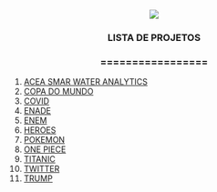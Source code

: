 <h1 align="center">
<img src="https://img.shields.io/static/v1?label=DATA%20SCIENCE%20POR&message=MAYCON%20BATESTIN&color=7159c1&style=for-the-badge&logo=ghost"/>

<h3> <p align="center">LISTA DE PROJETOS </p> </h3>
<h3> <p align="center"> ================= </p> </h3>

<p align="center">
<ol>
 <li> <a href="https://github.com/batestin1/DataScience/tree/main/Acea%20Smar%20tWater%20Analytics"> ACEA SMAR WATER ANALYTICS</a> </li>
 <li> <a href="https://github.com/batestin1/DataScience/tree/main/Copa%20Do%20Mundo"> COPA DO MUNDO </a> </li>
 <li> <a href="https://github.com/batestin1/DataScience/tree/main/Covid19"> COVID </a> </li>
 <li> <a href="https://github.com/batestin1/DataScience/tree/main/Enade"> ENADE </a> </li>
 <li> <a href="https://github.com/batestin1/DataScience/tree/main/Enem"> ENEM </a> </li>
 <li> <a href="https://github.com/batestin1/DataScience/tree/main/Heroes"> HEROES </a> </li>
 <li> <a href="https://github.com/batestin1/DataScience/tree/main/Pokemon"> POKEMON </a> </li>
 <li> <a href="https://github.com/batestin1/DataScience/tree/main/One%20Piece"> ONE PIECE </a> </li>
 <li> <a href="https://github.com/batestin1/DataScience/tree/main/Titanic"> TITANIC </a> </li>
 <li> <a href="https://github.com/batestin1/DataScience/tree/main/Twitter"> TWITTER </a> </li>
 <li> <a href="https://github.com/batestin1/DataScience/tree/main/Tweet%20Trump"> TRUMP </a> </li>
 </ol>
</p>
